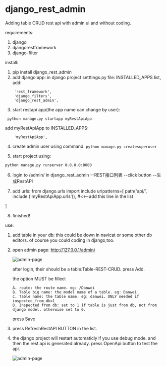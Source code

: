 # django_rest_admin
Adding table CRUD rest api with admin ui and without coding.

requirements:

1. django
2. djangorestframework
3. django-filter


install:

1. pip install django_rest_admin
2. add django app:
   in django project setttings.py file:
   INSTALLED_APPS list, add:
```
    'rest_framework',
    'django_filters',
    'django_rest_admin',
```

3. start restapi app(the app name can change by user):
```
 python manage.py startapp myRestApiApp
```
  add myRestApiApp to INSTALLED_APPS:
```
    'myRestApiApp',
``` 

4. create admin user using command:
```python manage.py createsuperuser```

5. start project using:

``` python manage.py runserver 0.0.0.0:8000 ```

6. login to /admin/
   in django_rest_admin --REST接口列表 --click button --生成RestAPI
    
7. add urls:
from django.urls import include
urlpatterns=[
path('api/', include ('myRestApiApp.urls')), #<<--add this line in the list

]

8. finished!



use:
1. add table in your db:
  this could be down in navicat or some other db editors.
  of course you could coding in django,too.
  
2. open admin page: http://127.0.0.1/admin/

	![admin-page](doc/admin_page.png)

   after login, their should be a table:Table-REST-CRUD.
   press Add. 
   
   the option MUST be filled:
   
   ```
   A. route: the route name. eg: /Danwei
   B. Table big name: the model name of a table. eg: Danwei
   C. Table name: the table name. eg: danwei. ONLY needed if inspected_from_db=1
   D. Inspected from db: set to 1 if table is just from db, not from django model. otherwise set to 0.
   ```
   
   press Save
   
3. press RefreshRestAPI BUTTON in the list.
4. the django project will restart automaticly if you use debug mode.
    and then the rest api is generated already.
	press OpenApi button to test the api.
	
	![admin-page](doc/rest_test_page.png)
   

   







